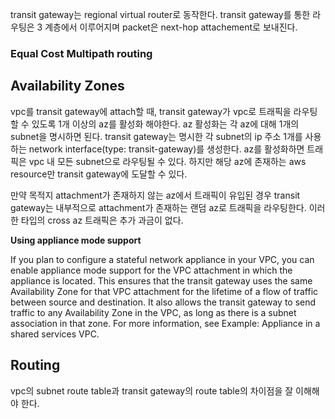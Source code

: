 transit gateway는 regional virtual router로 동작한다. transit gateway를 통한 라우팅은 3 계층에서 이루어지며 packet은 next-hop attachement로 보내진다.

### Equal Cost Multipath routing

## Availability Zones
vpc를 transit gateway에 attach할 때, transit gateway가 vpc로 트래픽을 라우팅할 수 있도록 1개 이상의 az를 활성화 해야한다. az 활성화는 각 az에 대해 1개의 subnet을 명시하면 된다. transit gateway는 명시한 각 subnet의 ip 주소 1개를 사용하는 network interface(type: transit-gateway)를 생성한다. az를 활성화하면 트래픽은 vpc 내 모든 subnet으로 라우팅될 수 있다. 하지만 해당 az에 존재하는 aws resource만 transit gateway에 도달할 수 있다.

만약 목적지 attachment가 존재하지 않는 az에서 트래픽이 유입된 경우 transit gateway는 내부적으로 attachment가 존재하는 랜덤 az로 트래픽을 라우팅한다. 이러한 타입의 cross az 트래픽은 추가 과금이 없다.

**Using appliance mode support**

If you plan to configure a stateful network appliance in your VPC, you can enable appliance mode support for the VPC attachment in which the appliance is located. This ensures that the transit gateway uses the same Availability Zone for that VPC attachment for the lifetime of a flow of traffic between source and destination. It also allows the transit gateway to send traffic to any Availability Zone in the VPC, as long as there is a subnet association in that zone. For more information, see Example: Appliance in a shared services VPC.

## Routing
vpc의 subnet route table과 transit gateway의 route table의 차이점을 잘 이해해야 한다.